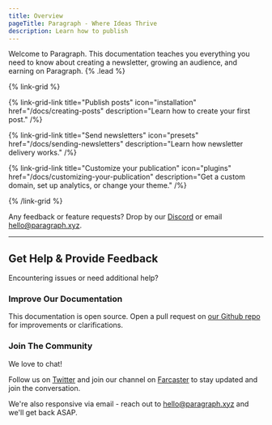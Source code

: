 ```yaml
---
title: Overview
pageTitle: Paragraph - Where Ideas Thrive
description: Learn how to publish
---
```


Welcome to Paragraph. This documentation teaches you everything you need to know about creating a newsletter, growing an audience, and earning on Paragraph. {% .lead %}

{% link-grid %}

{% link-grid-link title="Publish posts" icon="installation" href="/docs/creating-posts" description="Learn how to create your first post." /%}

{% link-grid-link title="Send newsletters" icon="presets" href="/docs/sending-newsletters" description="Learn how newsletter delivery works." /%}

{% link-grid-link title="Customize your publication" icon="plugins" href="/docs/customizing-your-publication" description="Get a custom domain, set up analytics, or change your theme." /%}

{% /link-grid %}

Any feedback or feature requests? Drop by our [Discord](https://paragraph.xyz/discord) or email [hello@paragraph.xyz](mailto:hello@paragraph.xyz).

---

## Get Help & Provide Feedback

Encountering issues or need additional help?

### Improve Our Documentation

This documentation is open source. Open a pull request on [our Github repo](https://github.com/paragraph-xyz/docs) for improvements or clarifications.

### Join The Community

We love to chat!

Follow us on [Twitter](https://twitter.com/paragraph_xyz) and join our channel on [Farcaster](https://farcaster.xyz/~/channel/paragraph) to stay updated and join the conversation.

We're also responsive via email - reach out to [hello@paragraph.xyz](mailto:hello@paragraph.xyz) and we'll get back ASAP.
